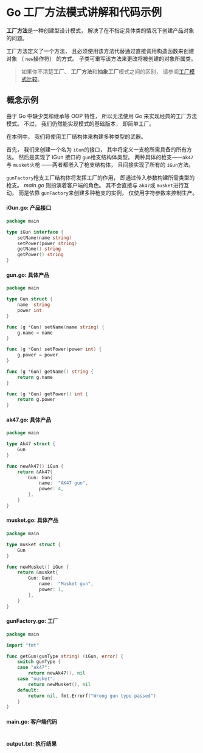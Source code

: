# Go **工厂方法**模式讲解和代码示例

**工厂方法**是一种创建型设计模式， 解决了在不指定具体类的情况下创建产品对象的问题。

工厂方法定义了一个方法， 且必须使用该方法代替通过直接调用构造函数来创建对象 （ `new`操作符） 的方式。 子类可重写该方法来更改将被创建的对象所属类。

> 如果你不清楚**工厂**、 **工厂方法**和**抽象工厂**模式之间的区别， 请参阅[工厂模式比较](https://refactoringguru.cn/design-patterns/factory-comparison)。

## 概念示例

由于 Go 中缺少类和继承等 OOP 特性， 所以无法使用 Go 来实现经典的工厂方法模式。 不过， 我们仍然能实现模式的基础版本， 即简单工厂。

在本例中， 我们将使用工厂结构体来构建多种类型的武器。

首先， 我们来创建一个名为 `i­Gun`的接口， 其中将定义一支枪所需具备的所有方法。 然后是实现了 iGun 接口的 `gun`枪支结构体类型。 两种具体的枪支——`ak47`与 `musket`火枪 ——两者都嵌入了枪支结构体， 且间接实现了所有的 `i­Gun`方法。

`gun­Factory`枪支工厂结构体将发挥工厂的作用， 即通过传入参数构建所需类型的枪支。 *main.go* 则扮演着客户端的角色。 其不会直接与 `ak47`或 `musket`进行互动， 而是依靠 `gun­Factory`来创建多种枪支的实例， 仅使用字符参数来控制生产。

####  **iGun.go:** 产品接口

```go
package main

type iGun interface {
	setName(name string)
	setPower(power string)
	getName() string
	getPower() string
}

```

####  **gun.go:** 具体产品

```go
package main

type Gun struct {
	name  string
	power int
}

func (g *Gun) setName(name string) {
	g.name = name
}

func (g *Gun) setPower(power int) {
	g.power = power
}

func (g *Gun) getName() string {
	return g.name
}

func (g *Gun) getPower() int {
	return g.power
}


```

####  **ak47.go:** 具体产品

```go
package main

type Ak47 struct {
	Gun
}

func newAk47() iGun {
	return &Ak47{
		Gun: Gun{
			name:  "AK47 gun",
			power: 4,
		},
	}
}

```

####  **musket.go:** 具体产品

```go
package main

type musket struct {
	Gun
}

func newMusket() iGun {
	return &musket{
		Gun: Gun{
			name:  "Musket gun",
			power: 1,
		},
	}
}

```

####  **gunFactory.go:** 工厂

```go
package main

import "fmt"

func getGun(gunType string) (iGun, error) {
	switch gunType {
	case "ak47":
		return newAk47(), nil
	case "nusket":
		return newMusket(), nil
	default:
		return nil, fmt.Errorf("Wrong gun type passed")
	}
}

```

####  **main.go:** 客户端代码

```

```

####  **output.txt:** 执行结果

```

```